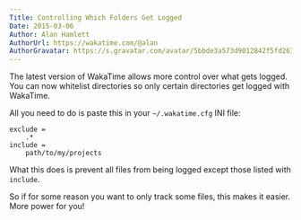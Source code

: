 ```yaml
---
Title: Controlling Which Folders Get Logged 
Date: 2015-03-06
Author: Alan Hamlett
AuthorUrl: https://wakatime.com/@alan
AuthorGravatar: https://s.gravatar.com/avatar/5bbde3a573d9012842f5fd261caa0bfe?s=80
---
```


The latest version of WakaTime allows more control over what gets logged. You can now whitelist directories so only certain directories get logged with WakaTime.

All you need to do is paste this in your `~/.wakatime.cfg` INI file:

    exclude =
        .*
    include =
        path/to/my/projects

What this does is prevent all files from being logged except those listed with `include`.

So if for some reason you want to only track some files, this makes it easier. More power for you!
